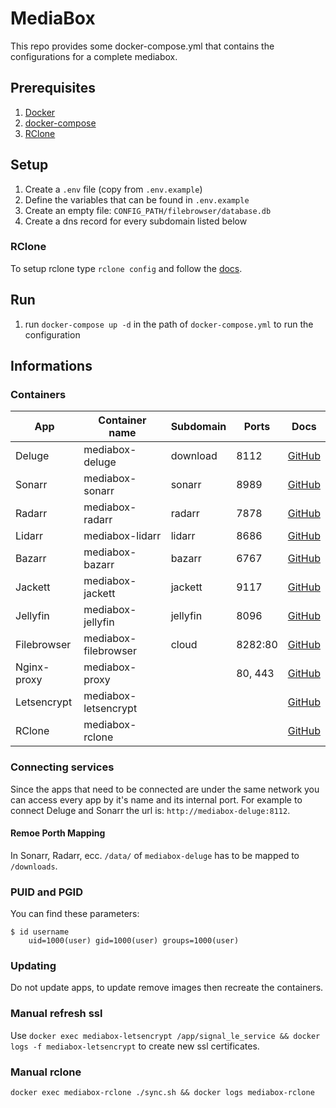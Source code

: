 # MediaBox
This repo provides some docker-compose.yml that contains the configurations for a complete mediabox.

## Prerequisites
1. [Docker](https://docs.docker.com/install/)
2. [docker-compose](https://docs.docker.com/compose/install/)
3. [RClone](https://rclone.org/install/)

## Setup
1. Create a `.env` file (copy from `.env.example`)
2. Define the variables that can be found in `.env.example`
3. Create an empty file: `CONFIG_PATH/filebrowser/database.db`
4. Create a dns record for every subdomain listed below

### RClone
To setup rclone type `rclone config` and follow the [docs](https://rclone.org/docs/).

## Run
1. run `docker-compose up -d` in the path of `docker-compose.yml` to run the configuration

## Informations
### Containers
| App         | Container name       | Subdomain | Ports   | Docs                                                                       |
| ----------- | -------------------- | --------- | ------- | -------------------------------------------------------------------------- |
| Deluge      | mediabox-deluge      | download  | 8112    | [GitHub](https://github.com/binhex/arch-delugevpn)                         |
| Sonarr      | mediabox-sonarr      | sonarr    | 8989    | [GitHub](https://github.com/linuxserver/docker-sonarr)                     |
| Radarr      | mediabox-radarr      | radarr    | 7878    | [GitHub](https://github.com/linuxserver/docker-radarr)                     |
| Lidarr      | mediabox-lidarr      | lidarr    | 8686    | [GitHub](https://github.com/linuxserver/docker-lidarr)                     |
| Bazarr      | mediabox-bazarr      | bazarr    | 6767    | [GitHub](https://github.com/linuxserver/docker-bazarr)                     |
| Jackett     | mediabox-jackett     | jackett   | 9117    | [GitHub](https://github.com/linuxserver/docker-jackett)                    |
| Jellyfin    | mediabox-jellyfin    | jellyfin  | 8096    | [GitHub](https://github.com/linuxserver/docker-jellyfin)                   |
| Filebrowser | mediabox-filebrowser | cloud     | 8282:80 | [GitHub](https://github.com/filebrowser/filebrowser)                       |
| Nginx-proxy | mediabox-proxy       |           | 80, 443 | [GitHub](https://github.com/jwilder/nginx-proxy)                           |
| Letsencrypt | mediabox-letsencrypt |           |         | [GitHub](https://github.com/JrCs/docker-letsencrypt-nginx-proxy-companion) |
| RClone      | mediabox-rclone      |           |         | [GitHub](https://github.com/pfidr34/docker-rclone)                         |


### Connecting services
Since the apps that need to be connected are under the same network you can access every app by it's name and its internal port.
For example to connect Deluge and Sonarr the url is: `http://mediabox-deluge:8112`.

#### Remoe Porth Mapping
In Sonarr, Radarr, ecc. `/data/` of `mediabox-deluge` has to be mapped to `/downloads`.

### PUID and PGID
You can find these parameters:
```
$ id username
    uid=1000(user) gid=1000(user) groups=1000(user)
```

### Updating
Do not update apps, to update remove images then recreate the containers.

### Manual refresh ssl
Use `docker exec mediabox-letsencrypt /app/signal_le_service && docker logs -f mediabox-letsencrypt` to create new ssl certificates.

### Manual rclone
`docker exec mediabox-rclone ./sync.sh && docker logs mediabox-rclone`